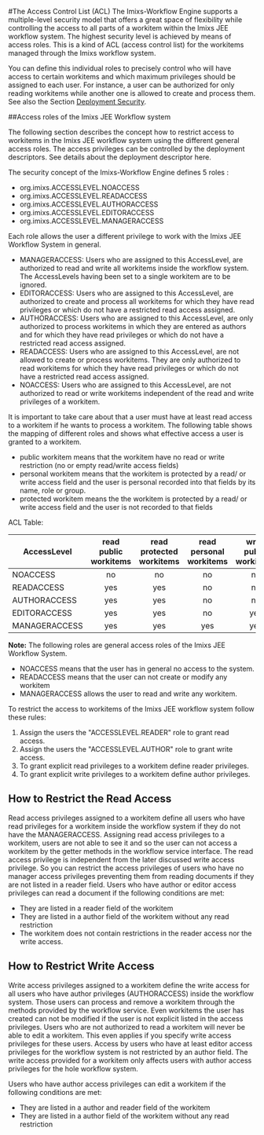 #The Access Control List (ACL)
The Imixs-Workflow Engine supports a multiple-level security model that offers a great space of flexibility while controlling the access to all parts of a workitem  within the Imixs JEE workflow system. The highest security level is achieved by means of  access roles. This is a kind of ACL (access control list) for the workitems managed through the  Imixs workflow system.

You can define this individual roles to precisely control who will have access  to certain workitems and which maximum privileges should be assigned to each user.  For instance, a user can be authorized for only reading workitems while another one is allowed to create and process them.
See also the Section [Deployment Security](../deployment/security.html). 
 
##Access roles of the Imixs JEE Workflow system

The following section describes the concept how to restrict access to workitems in the  Imixs JEE workflow system using the different general access roles. The access privileges  can be controlled by the deployment descriptors. See details about the deployment descriptor here.

The security concept of the Imixs-Workflow Engine defines 5 roles :

  * org.imixs.ACCESSLEVEL.NOACCESS
  * org.imixs.ACCESSLEVEL.READACCESS
  * org.imixs.ACCESSLEVEL.AUTHORACCESS
  * org.imixs.ACCESSLEVEL.EDITORACCESS
  * org.imixs.ACCESSLEVEL.MANAGERACCESS

 Each role allows the user a different privilege to work with the Imixs JEE Workflow System
 in general.

  * MANAGERACCESS: 
      Users who are assigned to this AccessLevel, are authorized to read and write all workitems inside the workflow system. The AccessLevels having been set to a single workitem are to be ignored.
  * EDITORACCESS:
      Users who are assigned to this AccessLevel, are authorized to create and process all workitems for which they have read privileges or which do not have a restricted read access assigned.
  * AUTHORACCESS:
      Users who are assigned to this AccessLevel, are only authorized to process workitems in which they are entered as authors and for which they have read privileges or which do not have a restricted read access assigned.
  * READACCESS:
      Users who are assigned to this AccessLevel, are not allowed to create or process workitems. They are only authorized to read workitems for which they have read privileges or which do not have a restricted read access assigned.
  * NOACCESS:
      Users who are assigned to this AccessLevel, are not authorized to read or write workitems independent of the read and write privileges of a workitem.


It is important to take care about that a user must have at least read access to a workitem  if he wants to process a workitem. The following table shows the mapping of different roles and shows what effective access a user is granted to a workitem. 

  * public workitem means that the workitem have no read or write restriction (no or empty read/write access fields)
  * personal workitem means that the workitem is protected by a read/ or write access field and the user is personal recorded into that fields by its name, role or group.
  * protected workitem means the the workitem is protected by a read/ or write access field and the user is not recorded to that fields

 ACL Table:

|AccessLevel  |read<br/>public <br/>workitems    |read <br/>protected<br/>workitems    |read <br /> personal<br/>workitems    |write<br/>public <br/>workitems    |write <br/>protected<br/>workitems    |write <br /> personal<br/>workitems    |       
|--------------|:-------:|:-------:|:-------:|:-------:|:-------:|:-------:|
|NOACCESS      | no      | no      | no      | no      |  no     | no      |
|READACCESS    | yes     | yes     | no      | no      |  no     | no      |
|AUTHORACCESS  | yes     | yes     | no      | no      |  yes    | no      |
|EDITORACCESS  | yes     | yes     | no      | yes     |  yes    | yes     |
|MANAGERACCESS | yes     | yes     | yes     | yes     |  yes    | yes     |


 
<strong>Note:</strong> The following roles are general access roles of the Imixs JEE Workflow System. 

  * NOACCESS means that the user has in general no access to the system.
  * READACCESS means that the user can not create or modify any workitem
  * MANAGERACCESS allows the user to read and write any workitem.

To restrict the access to workitems of the Imixs JEE   workflow system follow these rules:

 1. Assign the users the "ACCESSLEVEL.READER" role to grant read access.
 2. Assign the users the "ACCESSLEVEL.AUTHOR" role to grant write access.
 3. To grant explicit read privileges to a workitem define reader privileges.
 4. To grant explicit write privileges to a workitem define author privileges.
             
## How to Restrict the Read Access    
Read access privileges assigned to a workitem define all users who have read privileges  for a workitem inside the workflow system if they do not have the MANAGERACCESS. Assigning read access privileges to a workitem, users are not able to see it and so the  user can not access a workitem by the getter methods in the workflow service interface.  The read access privilege is independent from the later discussed write access privilege. So you can restrict the access privileges of users who have no manager access privileges  preventing them from reading documents if they are not listed in a reader field. Users who  have author or editor access privileges can read a document if the following conditions are met:

  * They are listed in a reader field of the workitem
  * They are listed in a author field of the workitem without any read restriction
  * The workitem does not contain restrictions in the reader access nor the write access. 

## How to Restrict Write Access   
Write access privileges assigned to a workitem define the write access for all users who  have author privileges (AUTHORACCESS) inside the workflow system. Those users can process  and remove a workitem through the methods provided by the workflow service. Even workitems the user has created can not be modified if the user is not explicit listed in the access  privileges. Users who are not authorized to read a workitem  will never be able to edit a workitem. This even applies if you specify write access privileges for  these users.   Access by users who have at least editor access privileges for the workflow system is not  restricted by an author field. The write access provided for a workitem only affects users  with author access privileges for the hole workflow system. 

Users who have author access privileges can edit a workitem if the following conditions are  met:

  * They are listed in a author and reader field of the workitem 
  * They are listed in a author field of the workitem without any read restriction

 